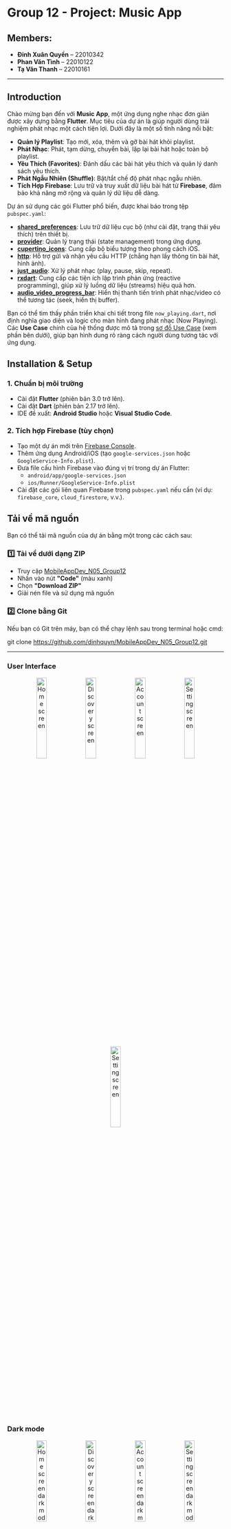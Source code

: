 # Group 12 - Project: Music App

## Members:
- **Đinh Xuân Quyền** – 22010342
- **Phan Văn Tình** – 22010122
- **Tạ Văn Thanh** – 22010161

---
 
## Introduction

Chào mừng bạn đến với **Music App**, một ứng dụng nghe nhạc đơn giản được xây dựng bằng **Flutter**. Mục tiêu của dự án là giúp người dùng trải nghiệm phát nhạc một cách tiện lợi. Dưới đây là một số tính năng nổi bật:

- **Quản lý Playlist**: Tạo mới, xóa, thêm và gỡ bài hát khỏi playlist.
- **Phát Nhạc**: Phát, tạm dừng, chuyển bài, lặp lại bài hát hoặc toàn bộ playlist.
- **Yêu Thích (Favorites)**: Đánh dấu các bài hát yêu thích và quản lý danh sách yêu thích.
- **Phát Ngẫu Nhiên (Shuffle)**: Bật/tắt chế độ phát nhạc ngẫu nhiên.
- **Tích Hợp Firebase**: Lưu trữ và truy xuất dữ liệu bài hát từ **Firebase**, đảm bảo khả năng mở rộng và quản lý dữ liệu dễ dàng.

Dự án sử dụng các gói Flutter phổ biến, được khai báo trong tệp `pubspec.yaml`:

- **[shared_preferences](https://pub.dev/packages/shared_preferences)**: Lưu trữ dữ liệu cục bộ (như cài đặt, trạng thái yêu thích) trên thiết bị.
- **[provider](https://pub.dev/packages/provider)**: Quản lý trạng thái (state management) trong ứng dụng.
- **[cupertino_icons](https://pub.dev/packages/cupertino_icons)**: Cung cấp bộ biểu tượng theo phong cách iOS.
- **[http](https://pub.dev/packages/http)**: Hỗ trợ gửi và nhận yêu cầu HTTP (chẳng hạn lấy thông tin bài hát, hình ảnh).
- **[just_audio](https://pub.dev/packages/just_audio)**: Xử lý phát nhạc (play, pause, skip, repeat).
- **[rxdart](https://pub.dev/packages/rxdart)**: Cung cấp các tiện ích lập trình phản ứng (reactive programming), giúp xử lý luồng dữ liệu (streams) hiệu quả hơn.
- **[audio_video_progress_bar](https://pub.dev/packages/audio_video_progress_bar)**: Hiển thị thanh tiến trình phát nhạc/video có thể tương tác (seek, hiển thị buffer).

Bạn có thể tìm thấy phần triển khai chi tiết trong file `now_playing.dart`, nơi định nghĩa giao diện và logic cho màn hình đang phát nhạc (Now Playing). Các **Use Case** chính của hệ thống được mô tả trong [sơ đồ Use Case](#) (xem phần bên dưới), giúp bạn hình dung rõ ràng cách người dùng tương tác với ứng dụng.

## Installation & Setup

### 1. Chuẩn bị môi trường
- Cài đặt **Flutter** (phiên bản 3.0 trở lên).
- Cài đặt **Dart** (phiên bản 2.17 trở lên).
- IDE đề xuất: **Android Studio** hoặc **Visual Studio Code**.

### 2. Tích hợp Firebase (tùy chọn)
- Tạo một dự án mới trên [Firebase Console](https://console.firebase.google.com/).
- Thêm ứng dụng Android/iOS (tạo `google-services.json` hoặc `GoogleService-Info.plist`).
- Đưa file cấu hình Firebase vào đúng vị trí trong dự án Flutter:
  - `android/app/google-services.json`
  - `ios/Runner/GoogleService-Info.plist`
- Cài đặt các gói liên quan Firebase trong `pubspec.yaml` nếu cần (ví dụ: `firebase_core`, `cloud_firestore`, v.v.).

## Tải về mã nguồn

Bạn có thể tải mã nguồn của dự án bằng một trong các cách sau:

### 1️⃣ Tải về dưới dạng ZIP
- Truy cập [MobileAppDev_N05_Group12](https://github.com/dinhquyn/MobileAppDev_N05_Group12)
- Nhấn vào nút **"Code"** (màu xanh)
- Chọn **"Download ZIP"**
- Giải nén file và sử dụng mã nguồn

### 2️⃣ Clone bằng Git
Nếu bạn có Git trên máy, bạn có thể chạy lệnh sau trong terminal hoặc cmd:

git clone https://github.com/dinhquyn/MobileAppDev_N05_Group12.git

---

### User Interface
<p align="center">
  <img src="Group12Project/Music_app/assets/images/home.png" alt="Home screen" width="22%">
  <img src="Group12Project/Music_app/assets/images/discovery.png" alt="Discovery screen" width="22%">
  <img src="Group12Project/Music_app/assets/images/acount.png" alt="Account screen" width="22%">
  <img src="Group12Project/Music_app/assets/images/setting.png" alt="Setting screen" width="22%">
  <img src="Group12Project/Music_app/assets/images/NowPlaying.png" alt="Setting screen" width="22%">
</p>

### Dark mode
<p align="center">
  <img src="Group12Project/Music_app/assets/images/homedm.png" alt="Home screen dark mode" width="22%">
  <img src="Group12Project/Music_app/assets/images/discoverydm.png" alt="Discovery screen dark mode" width="22%">
  <img src="Group12Project/Music_app/assets/images/accountdm.png" alt="Account screen dark mode" width="22%">
  <img src="Group12Project/Music_app/assets/images/settingdm.png" alt="Setting screen dark mode" width="22%">
  <img src="Group12Project/Music_app/assets/images/NowPlayingdm.png" alt="Setting screen" width="22%">
  <img src="Group12Project/Music_app/assets/images/hình yêu cầu.jpg" alt="Request form Screen" width="22%">
</p>

---
# Structural Diagram
![image](Group12Project/Music_app/assets/images/UML%20images/structural_diagram.jpg)

Đây là sơ đồ lớp (structural/class diagram) cho ứng dụng **Music Player**, thể hiện các lớp chính và cách chúng liên kết với nhau:

- **Song**
  - Thuộc tính:
    - `ID` (String) – Mã định danh bài hát.
    - `title` (String) – Tựa đề bài hát.
    - `image` (String) – Đường dẫn ảnh bìa.
    - `artist` (String) – Tên nghệ sĩ.
    - `duration` (int) – Thời lượng phát (tính bằng giây).
  - Mỗi **Song** có thể thuộc về một **Album** (thông qua thuộc tính `albumID`).

- **Album**
  - Thuộc tính:
    - `albumID` (int) – Mã định danh album.
    - `albumName` (String) – Tên album.
    - `artist` (String) – Nghệ sĩ của album.
    - `songs` (List<Song>) – Danh sách bài hát thuộc album.
  - Phương thức (gợi ý):
    - `addSong(Song song)` – Thêm một bài hát vào album.
    - `removeSong(Song song)` – Gỡ bài hát khỏi album.

- **User**
  - Thuộc tính:
    - `UserID` (int) – Mã định danh người dùng.
    - `name` (String) – Tên người dùng.
  - Phương thức (gợi ý):
    - `createPlaylist(...)` – Tạo playlist mới (được gọi qua `PlaylistManager`).
    - `removePlaylist(...)` – Xoá playlist (được gọi qua `PlaylistManager`).

- **Playlist**
  - Thuộc tính:
    - `playlistID` (int) – Mã định danh playlist.
    - `name` (String) – Tên playlist.
    - `songs` (List<Song>) – Danh sách bài hát thuộc playlist.
  - Phương thức:
    - `addSong(Song song)` – Thêm một bài hát vào playlist.
    - `removeSong(Song song)` – Gỡ bài hát khỏi playlist.

- **PlaylistManager**
  - Thuộc tính:
    - `playlistList` (List<Playlist>) – Danh sách các playlist mà người dùng quản lý.
  - Phương thức:
    - `createPlaylist(int playlistID, String name)` – Tạo playlist mới.
    - `deletePlaylist(int playlistID)` – Xoá playlist theo ID.
    - `addSong(Song song)` – Thêm bài hát vào một playlist.
    - `removeSong(Song song)` – Gỡ bài hát khỏi một playlist.
    - `skip()` / `next()` – chuyển bài trong playlist.
    - `repeat()` – Kích hoạt chế độ lặp lại.

- **Player**
  - Thuộc tính:
    - `currentSong` (Song) – Bài hát hiện đang phát.
    - `volume` (int) – Mức âm lượng.
    - `isPlaying` (boolean) – Trạng thái đang phát hay không.
  - Phương thức:
    - `play(Song song)` – Phát một bài hát.
    - `pause()` – Tạm dừng bài hát đang phát.
    - `skip()` – Bỏ qua bài hát hiện tại.
    - `next()` – Chuyển sang bài tiếp theo (nếu có).
    - `repeat()` – Bật chế độ lặp lạ.

### Mối Quan Hệ Giữa Các Lớp

- **User** sở hữu nhiều **Playlist**.
- **Playlist** chứa nhiều **Song**.
- **Album** chứa nhiều **Song**.
- **Player** chịu trách nhiệm phát nhạc, tham chiếu đến bài hát hiện tại (`currentSong`).
- **PlaylistManager** đóng vai trò trung gian trong việc tạo/xoá playlist và quản lý danh sách bài hát trong playlist.
---
## UML diagram
# User Case
Dưới đây là sơ đồ **Use Case** minh họa các chức năng chính mà **Người dùng (User)** có thể thực hiện trong ứng dụng nghe nhạc:


![image](Group12Project/Music_app/assets/images/UML%20images/UserCase.jpg)


- **UC1.1 Create Playlist**: Tạo mới một playlist để quản lý các bài hát yêu thích.
- **UC1.2 Delete Playlist**: Xoá playlist không còn sử dụng.
- **UC1.3 Add Song to Playlist**: Thêm bài hát vào playlist.
- **UC1.4 Remove Song from Playlist**: Gỡ bài hát khỏi playlist.

- **UC2.1 Play Song**: Phát một bài hát đã chọn.
- **UC2.2 Pause Song**: Tạm dừng bài hát đang phát.
- **UC2.3 Skip/Next Song**: Bỏ qua bài hát hiện tại, chuyển sang bài tiếp theo.
- **UC2.4 Repeat Song**: Bật chế độ lặp lại cho bài hát hoặc playlist.

## Nhóm chức năng

- **Nhóm chức năng 1: Quản lý playlist (UC1.x)**: Người dùng có thể tạo, xóa, thêm và gỡ bài hát trong playlist. Các thao tác này giúp tổ chức và tùy biến danh sách nhạc theo sở thích cá nhân.
- **Nhóm chức năng 2: Điều khiển phát nhạc (UC2.x)**: Người dùng có thể phát, tạm dừng, chuyển bài, hoặc bật chế độ lặp lại. Các chức năng này đảm bảo trải nghiệm nghe nhạc thuận tiện và linh hoạt.

Sơ đồ Use Case này cung cấp cái nhìn tổng quan về cách **Người dùng** tương tác với hệ thống. Mỗi Use Case sẽ tương ứng với những thao tác cụ thể được triển khai trong mã nguồn (như các nút Play, Pause, Skip, hoặc chức năng tạo playlist, thêm/xóa bài hát, v.v.). 

---
# Sequence & Activity Diagrams

Dưới đây là các **Sequence Diagram** và **Activity Diagram** minh họa cho những chức năng chính trong dự án **Music App**.

---
## Sequence Diagram

**Sequence Diagram** thể hiện trình tự (thời gian) của các lời gọi phương thức (messages) giữa các thành phần trong hệ thống khi thực hiện một chức năng cụ thể.

### 1. Create Playlist (Tạo danh sách bài hát)
Cho thấy quy trình người dùng tạo một playlist mới, bao gồm việc nhập thông tin và hệ thống khởi tạo danh sách.

![image](https://github.com/user-attachments/assets/0c4677fa-786f-4ff5-a097-576af32c291b)

### 2. Delete Song from Playlist (Xóa bài hát khỏi danh sách)
Minh họa cách người dùng chọn bài hát cần xóa, hệ thống xác nhận và cập nhật lại playlist.

![image](https://github.com/user-attachments/assets/c2fff65b-c83a-4296-8155-0816f8612886)

### 3. Play and Pause Music (Phát và dừng nhạc)
Mô tả luồng tương tác khi người dùng nhấn **Play** để phát nhạc hoặc **Pause** để tạm dừng, cũng như cách hệ thống xử lý trạng thái phát nhạc.

![image](https://github.com/user-attachments/assets/4743ffc2-70cc-4391-b5e9-0d8e642d5535)

### 4. Seek Song (Tua bài hát)
Cho thấy quá trình người dùng tua đến một vị trí mới trong bài hát, hệ thống cập nhật và tiếp tục phát từ vị trí đó.

![image](https://github.com/user-attachments/assets/76ec0265-ceb4-49a1-b016-9dd28dff1cba)

### 5. Next Song (Chọn bài kế tiếp)
Biểu diễn thao tác **Skip/Next** để bỏ qua bài hát hiện tại, xác định và phát bài tiếp theo trong danh sách (hoặc ngẫu nhiên nếu bật Shuffle).

![image](https://github.com/user-attachments/assets/104a8218-5232-4f83-99a9-b29604e035f7)

### 6. Repeat Song (Lặp lại bài hát)
Minh họa cách người dùng bật chế độ **Repeat** (một bài hoặc cả playlist), và hệ thống sẽ tự động phát lại khi bài hát kết thúc.

![image](https://github.com/user-attachments/assets/5a342b1d-e844-4179-bad6-8bb510122946)

---

## Activity Diagram

**Activity Diagram** tập trung vào luồng công việc (workflow) của mỗi chức năng, bao gồm các bước thực hiện, điều kiện rẽ nhánh (nếu có) và kết quả cuối cùng.

### 1. Create Playlist (Tạo danh sách bài hát)
Cho thấy các bước người dùng nhập thông tin, xác nhận và khởi tạo playlist mới.

![image](https://github.com/user-attachments/assets/ba98bf7a-adfb-492f-9aef-7f11577a8ff4)

### 2. Add Song to Playlist (Thêm bài hát vào danh sách phát)
Minh họa việc người dùng chọn bài hát muốn thêm, hệ thống kiểm tra và đưa bài hát vào playlist.

![image](https://github.com/user-attachments/assets/1291ce7d-f30d-4e7a-af22-c475224e5655)

### 3. Delete Song from Playlist (Xóa bài hát khỏi danh sách)
Cho thấy quy trình xác định bài hát cần xóa, xác nhận và cập nhật lại playlist sau khi xóa.

![image](https://github.com/user-attachments/assets/a52c359c-d3df-4e0e-b048-e4f23b023760)

### 4. Play Music (Phát nhạc)
Mô tả cách hệ thống chuyển sang trạng thái phát nhạc khi người dùng chọn **Play**.

![image](https://github.com/user-attachments/assets/f313e090-bf59-4580-a060-c23addc0a2f0)

### 5. Stop/Pause Music (Dừng nhạc)
Biểu diễn thao tác **Pause** hoặc **Stop** để tạm dừng bài hát, cùng việc hệ thống cập nhật trạng thái phát nhạc.

![image](https://github.com/user-attachments/assets/fc005c1a-89cb-418f-83cd-03f19b3f4b44)

### 6. Seek Song (Tua bài hát)
Minh họa quá trình người dùng tua đến một mốc thời gian khác, hệ thống xử lý và tiếp tục phát từ mốc mới.

![image](https://github.com/user-attachments/assets/defa131c-452d-4f4c-9f09-226521747415)

### 7. Next Song (Chọn bài kế tiếp)
Biểu diễn thao tác **Next** hoặc **Skip** để chuyển sang bài khác trong danh sách, cập nhật và phát bài tiếp theo.

![image](https://github.com/user-attachments/assets/c8c1eb4a-8c92-4670-b821-1856499ce9ab)

### 8. Repeat Song (Lặp lại bài hát)
Trình bày cách hệ thống xử lý khi bật chế độ **Repeat** (một bài hoặc cả playlist) và tự động phát lại.

![image](https://github.com/user-attachments/assets/dffd51a8-b67c-4590-945e-cfe90a25139f)
___

## Class Diagram

Dưới đây là phần mô tả sơ lược các lớp chính trong ứng dụng **Music App**, .

---

### Lớp Song
```dart
class Song {
  String? id;
  String? title;
  String? album;
  String? artist;
  String? source;
  String? image;
  int? duration;

  Song({
    this.id,
    this.title,
    this.album,
    this.artist,
    this.source,
    this.image,
    this.duration,
  });
}
